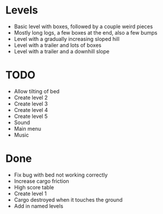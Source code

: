 # Levels
* Basic level with boxes, followed by a couple weird pieces
* Mostly long logs, a few boxes at the end, also a few bumps
* Level with a gradually increasing sloped hill
* Level with a trailer and lots of boxes
* Level with a trailer and a downhill slope

# TODO
* Allow tilting of bed
* Create level 2
* Create level 3
* Create level 4
* Create level 5
* Sound
* Main menu
* Music

# Done
* Fix bug with bed not working correctly
* Increase cargo friction
* High score table
* Create level 1
* Cargo destroyed when it touches the ground
* Add in named levels